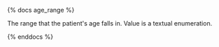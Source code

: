 {% docs age_range %}

The range that the patient's age falls in.  Value is a textual enumeration.

{% enddocs %}